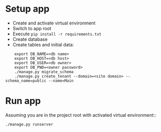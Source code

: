 
# Setup app

* Create and activate virtual environment
* Switch to app root
* Execute `pip install -r requirements.txt`
* Create database
* Create tables and initial data:
```
	export DB_NAME=<db name>
	export DB_HOST=<db host>
	export DB_USER=<db owner>
	export DB_PWD=<owner password>
	./manage.py migrate_schema
	./manage.py create_tenant --domain=<site domain> --schema_name=public --name=Main
```

# Run app

Assuming you are in the project root with activated virtual environment::

	./manage.py runserver
